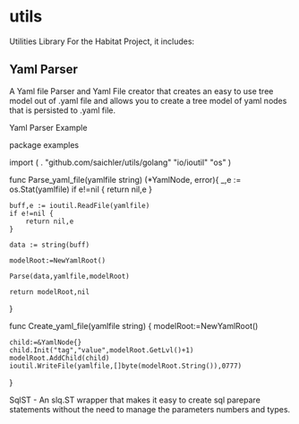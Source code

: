 # utils
Utilities Library For the Habitat Project, it includes:

## Yaml Parser

A Yaml file Parser and Yaml File creator that creates an easy to use tree model out of .yaml file and allows you to create a tree model of yaml nodes that is persisted to .yaml file.

Yaml Parser Example

package examples

import (
	. "github.com/saichler/utils/golang"
	"io/ioutil"
	"os"
)

func Parse_yaml_file(yamlfile string) (*YamlNode, error){
	_,e := os.Stat(yamlfile)
	if e!=nil {
		return nil,e
	}

	buff,e := ioutil.ReadFile(yamlfile)
	if e!=nil {
		return nil,e
	}

	data := string(buff)

	modelRoot:=NewYamlRoot()

	Parse(data,yamlfile,modelRoot)

	return modelRoot,nil
}

func Create_yaml_file(yamlfile string) {
	modelRoot:=NewYamlRoot()
	
	child:=&YamlNode{}
	child.Init("tag","value",modelRoot.GetLvl()+1)
	modelRoot.AddChild(child)
	ioutil.WriteFile(yamlfile,[]byte(modelRoot.String()),0777)
}

SqlST - An slq.ST wrapper that makes it easy to create sql parepare statements without the need to manage the parameters numbers and types.



